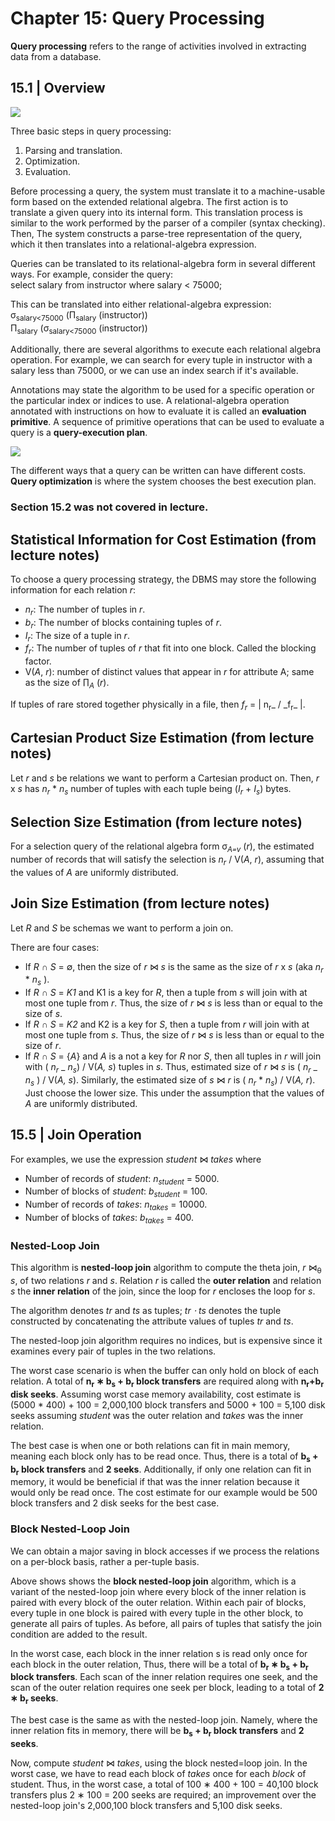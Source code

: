 # Chapter 15: Query Processing

**Query processing** refers to the range of activities involved in extracting data from a
database.

## 15.1 | Overview

![](https://github.com/wslisam/Database-Management-Systems/tree/master/Book/Screenshots/databases-107.png)

Three basic steps in query processing:

1. Parsing and translation.
2. Optimization.
3. Evaluation.

Before processing a query, the system must translate it to a machine-usable form based on the extended relational algebra.
The first action is to translate a given query into its internal form. This translation process is similar to the work performed
by the parser of a compiler (syntax checking). Then, The system constructs a
parse-tree representation of the query, which it then translates into a relational-algebra
expression.

Queries can be translated to its relational-algebra form in several different ways.
For example, consider the query: <br>
select salary
from instructor
where salary < 75000;

This can be translated into either relational-algebra expression: <br>
σ<sub>salary<75000</sub> (Π<sub>salary</sub> (instructor)) <br>
Π<sub>salary</sub> (σ<sub>salary<75000</sub> (instructor))

Additionally, there are several algorithms to execute each relational algebra operation. For example, we can search for every tuple in instructor with a salary less than 75000, or we can use an index search if it's available.

Annotations may state the algorithm to be used for a specific operation or the particular index or indices to use. A relational-algebra operation annotated with instructions on how to evaluate it is called an **evaluation primitive**. A sequence of
primitive operations that can be used to evaluate a query is a **query-execution plan**.

![](https://github.com/wslisam/Database-Management-Systems/tree/master/Book/Screenshots/databases-108.png)

The different ways that a query can be written can have different costs. **Query optimization** is where the system chooses the best execution plan.

### Section 15.2 was not covered in lecture.

## Statistical Information for Cost Estimation (from lecture notes)

To choose a query processing strategy, the DBMS may store the following information for each relation _r_:

-   _n<sub>r</sub>_: The number of tuples in _r_.
-   _b<sub>r</sub>_: The number of blocks containing tuples of _r_.
-   _I<sub>r</sub>_: The size of a tuple in _r_.
-   _f<sub>r</sub>_: The number of tuples of _r_ that fit into one block. Called the blocking factor.
-   V(_A_, _r_): number of distinct values that appear in _r_ for attribute A; same as the size of ∏<sub>_A_</sub> (_r_).

If tuples of rare stored together physically in a file, then _f<sub>r</sub>_ = | n<sub>r</sub>_ / \_f<sub>r</sub>_ |.

## Cartesian Product Size Estimation (from lecture notes)

Let _r_ and _s_ be relations we want to perform a Cartesian product on. Then, _r_ x _s_ has _n<sub>r</sub>_ \* _n<sub>s</sub>_ number of tuples with each tuple being (_I<sub>r</sub>_ + _I<sub>s</sub>_) bytes.

## Selection Size Estimation (from lecture notes)

For a selection query of the relational algebra form σ<sub>_A=v_</sub> (_r_), the estimated number of records that will satisfy the selection is _n<sub>r</sub>_ / V(_A_, _r_), assuming that the values of _A_ are uniformly distributed.

## Join Size Estimation (from lecture notes)

Let _R_ and _S_ be schemas we want to perform a join on.

There are four cases:

-   If _R_ ∩ _S_ = ∅, then the size of _r_ ⋈ _s_ is the same as the size of _r_ x _s_ (aka _n<sub>r</sub>_ \* _n<sub>s</sub>_ ).
-   If _R_ ∩ _S_ = _K1_ and K1 is a key for _R_, then a tuple from _s_ will join with at most one tuple from _r_. Thus, the size of _r_ ⋈ _s_ is less than or equal to the size of _s_.
-   If _R_ ∩ _S_ = _K2_ and K2 is a key for _S_, then a tuple from _r_ will join with at most one tuple from _s_. Thus, the size of _r_ ⋈ _s_ is less than or equal to the size of _r_.
-   If _R_ ∩ _S_ = {_A_} and _A_ is a not a key for _R_ nor _S_, then all tuples in _r_ will join with ( _n<sub>r</sub>_ _ *n<sub>s</sub>*) / V(*A, s*) tuples in *s*. Thus, estimated size of *r* ⋈ *s* is ( *n<sub>r</sub>* _ _n<sub>s</sub>_ ) / V(_A, s_).
    Similarly, the estimated size of _s_ ⋈ _r_ is ( _n<sub>r</sub>_ \* _n<sub>s</sub>_) / V(_A, r_). Just choose the lower size. This under the assumption that the values of _A_ are uniformly distributed.

## 15.5 | Join Operation

For examples, we use the expression _student_ ⋈ _takes_ where

-   Number of records of _student_: _n<sub>student</sub>_ = 5000.
-   Number of blocks of _student_: _b<sub>student</sub>_ = 100.
-   Number of records of _takes_: _n<sub>takes</sub>_ = 10000.
-   Number of blocks of _takes_: _b<sub>takes</sub>_ = 400.

### Nested-Loop Join

This algorithm is **nested-loop join** algorithm to compute the theta join, _r_ ⋈<sub>θ</sub> _s_, of two relations
_r_ and _s_. Relation _r_ is called the **outer relation** and relation _s_ the
**inner relation** of the join, since the loop for _r_ encloses the loop for _s_.

The algorithm denotes _tr_ and _ts_ as tuples; _tr ⋅ ts_ denotes the tuple constructed
by concatenating the attribute values of tuples _tr_ and _ts_.

The nested-loop join algorithm requires no indices, but is expensive since it examines every pair of tuples
in the two relations.

The worst case scenario is when the buffer can only hold on block of each relation. A total of **n<sub>r</sub> ∗ b<sub>s</sub> + b<sub>r</sub> block transfers** are required along with **n<sub>r</sub>+b<sub>r</sub> disk seeks**. Assuming worst case memory availability, cost estimate is (5000 \* 400) + 100 = 2,000,100 block transfers and 5000 + 100 = 5,100 disk seeks assuming _student_ was the outer relation and _takes_ was the inner relation.

The best case is when one or both relations can fit in main memory, meaning each block only has to be read once. Thus, there is a total of **b<sub>s</sub> + b<sub>r</sub> block transfers** and **2 seeks**. Additionally, if only one relation can fit in memory, it would be beneficial if that was the inner relation because it would only be read once. The cost estimate for our example would be 500 block transfers and 2 disk seeks for the best case.

### Block Nested-Loop Join

We can obtain a major saving in block accesses if we process the relations on a per-block basis, rather a per-tuple basis.

Above shows shows the **block nested-loop join** algorithm, which is a variant of
the nested-loop join where every block of the inner relation is paired with every block
of the outer relation. Within each pair of blocks, every tuple in one block is paired with
every tuple in the other block, to generate all pairs of tuples. As before, all pairs of
tuples that satisfy the join condition are added to the result.

In the worst case, each block in the inner relation s is read only
once for each block in the outer relation, Thus, there will be a total of **b<sub>r</sub> ∗ b<sub>s</sub> + b<sub>r</sub> block transfers**. Each scan of the inner relation requires one seek, and the scan of the outer relation
requires one seek per block, leading to a total of **2 ∗ b<sub>r</sub> seeks**.

The best case is the same as with the nested-loop join. Namely, where the inner relation fits in memory, there will be **b<sub>s</sub> + b<sub>r</sub> block transfers** and **2 seeks**.

Now, compute _student_ ⋈ _takes_, using the block nested=loop join. In the worst case, we have to read each block of _takes_ once for each _block_ of student. Thus, in the worst case, a total of 100 ∗ 400 + 100 = 40,100 block
transfers plus 2 ∗ 100 = 200 seeks are required; an improvement over the nested-loop join's 2,000,100 block transfers and 5,100 disk seeks.
